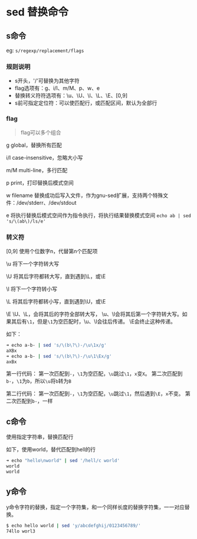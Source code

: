 # sed 替换命令

## s命令

eg:
`s/regexp/replacement/flags`

### 规则说明

- s开头，'/'可替换为其他字符
- flag选项有：g、i/I、m/M、p、w、e
- 替换转义符符选项有：\u、\U、\l、\L、\E、\[0,9]
- s前可指定定位符：可以使匹配行，或匹配区间，默认为全部行

### flag

> flag可以多个组合

g
global，替换所有匹配

i/I
case-insensitive，忽略大小写

m/M
multi-line，多行匹配

p
print，打印替换后模式空间

w filename
替换成功后写入文件，作为gnu-sed扩展，支持两个特殊文件：/dev/stderr、/dev/stdout

e
将执行替换后模式空间作为指令执行，将执行结果替换模式空间
`echo ab | sed 's/\(ab\)/ls/e'`

### 转义符

\[0,9]
使用个位数字n，代替第n个匹配项

\u
将下一个字符转大写

\U
将其后字符都转大写，直到遇到\L，或\E

\l
将下一个字符转小写

\L
将其后字符都转小写，直到遇到\U，或\E

\E
\U、\L，会将其后的字符全部转大写，
\u、\l会将其后第一个字符转大写。如果其后有`\1`，但是`\1`为空匹配时，\u、\l会往后传递。
\E会终止这种传递。

如下：

```Bash
➜ echo a-b- | sed 's/\(b\?\)-/\u\1x/g'
aXBx
➜ echo a-b- | sed 's/\(b\?\)-/\u\1\Ex/g'
axBx
```

第一行代码：
第一次匹配到`-`，`\1`为空匹配，`\u`跳过`\1`，`x`变`X`。
第二次匹配到`b-`，`\1`为`b`，所以`\u`将`b`转为`B`

第二行代码：
第一次匹配到`-`，`\1`为空匹配，`\u`跳过`\1`，然后遇到`\E`，`x`不变。
第二次匹配到`b-`，一样

## c命令

使用指定字符串，替换匹配行

如下，使用world，替代匹配到hell的行

```Bash
➜ echo "hello\nworld" | sed '/hell/c world'
world
world
```

## y命令

y命令字符的替换，指定一个字符集，和一个同样长度的替换字符集，一一对应替换。

```Bash
$ echo hello world | sed 'y/abcdefghij/0123456789/'
74llo worl3
```
